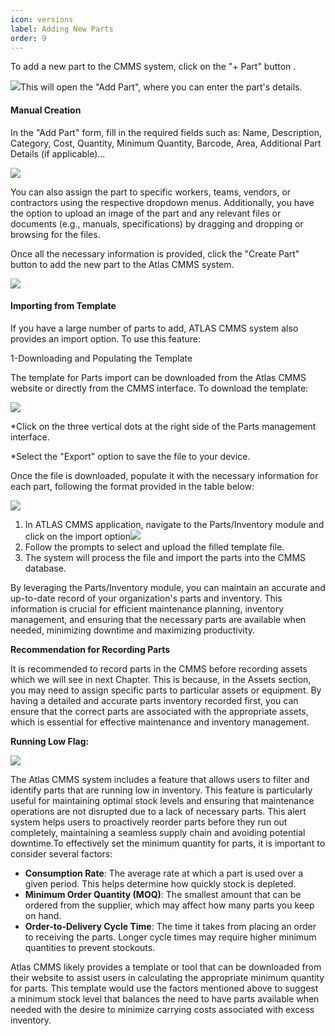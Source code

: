 ```yaml
---
icon: versions
label: Adding New Parts
order: 9
---
```

To add a new part to the CMMS system, click on the "\+ Part" button .

![](../../static/img/image69.png)This will open the "Add Part", where you can enter the part's details.

#### Manual Creation

In the "Add Part" form, fill in the required fields such as: Name, Description, Category, Cost, Quantity, Minimum Quantity, Barcode, Area, Additional Part Details \(if applicable\)…

![](../../static/img/image70.png)

You can also assign the part to specific workers, teams, vendors, or contractors using the respective dropdown menus. Additionally, you have the option to upload an image of the part and any relevant files or documents \(e.g., manuals, specifications\) by dragging and dropping or browsing for the files.

Once all the necessary information is provided, click the "Create Part" button to add the new part to the Atlas CMMS system.

![](../../static/img/image71.png)

#### Importing from Template

If you have a large number of parts to add, ATLAS CMMS system also provides an import option. To use this feature:

1\-Downloading and Populating the Template

The template for Parts import can be downloaded from the Atlas CMMS website or directly from the CMMS interface. To download the template:

![](../../static/img/image72.png)

\*Click on the three vertical dots at the right side of the Parts management interface.

\*Select the "Export" option to save the file to your device.

Once the file is downloaded, populate it with the necessary information for each part, following the format provided in the table below:

![](../../static/img/image73.png)

1. In ATLAS CMMS application, navigate to the Parts/Inventory module and click on the import option![](../../static/img/image74.png)
2. Follow the prompts to select and upload the filled template file.
3. The system will process the file and import the parts into the CMMS database.

By leveraging the Parts/Inventory module, you can maintain an accurate and up\-to\-date record of your organization's parts and inventory. This information is crucial for efficient maintenance planning, inventory management, and ensuring that the necessary parts are available when needed, minimizing downtime and maximizing productivity.

__Recommendation for Recording Parts__

It is recommended to record parts in the CMMS before recording assets which we will see in next Chapter. This is because, in the Assets section, you may need to assign specific parts to particular assets or equipment. By having a detailed and accurate parts inventory recorded first, you can ensure that the correct parts are associated with the appropriate assets, which is essential for effective maintenance and inventory management.

__Running Low Flag:__

![](../../static/img/image75.png)

The Atlas CMMS system includes a feature that allows users to filter and identify parts that are running low in inventory. This feature is particularly useful for maintaining optimal stock levels and ensuring that maintenance operations are not disrupted due to a lack of necessary parts. This alert system helps users to proactively reorder parts before they run out completely, maintaining a seamless supply chain and avoiding potential downtime.To effectively set the minimum quantity for parts, it is important to consider several factors:

- __Consumption Rate__: The average rate at which a part is used over a given period. This helps determine how quickly stock is depleted.
- __Minimum Order Quantity \(MOQ\)__: The smallest amount that can be ordered from the supplier, which may affect how many parts you keep on hand.
- __Order\-to\-Delivery Cycle Time__: The time it takes from placing an order to receiving the parts. Longer cycle times may require higher minimum quantities to prevent stockouts.

Atlas CMMS likely provides a template or tool that can be downloaded from their website to assist users in calculating the appropriate minimum quantity for parts. This template would use the factors mentioned above to suggest a minimum stock level that balances the need to have parts available when needed with the desire to minimize carrying costs associated with excess inventory.
